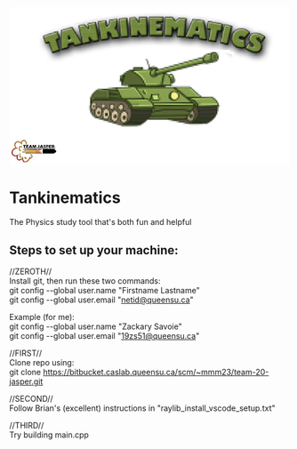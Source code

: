 ![alt text](resources/titleScreenLogo.png)

              
            
              
# Tankinematics         
The Physics study tool that's both fun and helpful     
         
## Steps to set up your machine:
//ZEROTH//   
Install git, then run these two commands:   
git config --global user.name "Firstname Lastname"   
git config --global user.email "netid@queensu.ca"   
   
Example (for me):   
git config --global user.name "Zackary Savoie"   
git config --global user.email "19zs51@queensu.ca"   
   
//FIRST//   
Clone repo using:   
git clone https://bitbucket.caslab.queensu.ca/scm/~mmm23/team-20-jasper.git   
   
//SECOND//   
Follow Brian's (excellent) instructions in "raylib_install_vscode_setup.txt"   
   
//THIRD//   
Try building main.cpp   

